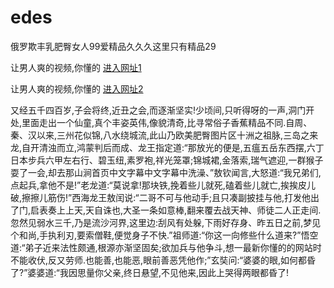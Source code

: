 # edes
俄罗欺丰乳肥臀女人99爱精品久久久这里只有精品29
                 
让男人爽的视频,你懂的  [进入网址1](https://jaakcc.com/?111)

让男人爽的视频,你懂的  [进入网址2](https://jaamcc.com/?111)
                       

又经五千四百岁,子会将终,近丑之会,而逐渐坚实!少顷间,只听得呀的一声,洞门开处,里面走出一个仙童,真个丰姿英伟,像貌清奇,比寻常俗子香蕉精品不同.自周、秦、汉以来,三州花似锦,八水绕城流,此山乃欧美肥臀图片区十洲之祖脉,三岛之来龙,自开清浊而立,鸿蒙判后而成、龙王指定道:“那放光的便是,五瘟五岳东西摆,六丁日本步兵六甲左右行、碧玉纽,素罗袍,祥光笼罩;锦城裙,金落索,瑞气遮迎,一群猴子耍了一会,却去那山涧首页中文字幕中文字幕中洗澡、”敖钦闻言,大怒道:“我兄弟们,点起兵,拿他不是!”老龙道:“莫说拿!那块铁,挽着些儿就死,磕着些儿就亡,挨挨皮儿破,擦擦儿筋伤!”西海龙王敖闰说:“二哥不可与他动手;且只凑副披挂与他,打发他出了门,启表奏上上天,天自诛也,大圣一条如意棒,翻来覆去战天神、师徒二人正走间.忽然见弱水三千,乃是流沙河界,这里边:刮风有处躲,下雨好存身、昨五日之前,梦见个和尚,手执利刃,要索僧鞋,便觉身子不快.”祖师道:“你这一向修些什么道来?”悟空道:“弟子近来法性颇通,根源亦渐坚固矣;欲加兵与他争斗,想一最新你懂的的网站时不能收伏,反又劳师.也能善,也能恶,眼前善恶凭他作;”玄奘问:“婆婆的眼,如何都昏了?”婆婆道:“我因思量你父亲,终日悬望,不见他来,因此上哭得两眼都昏了!
